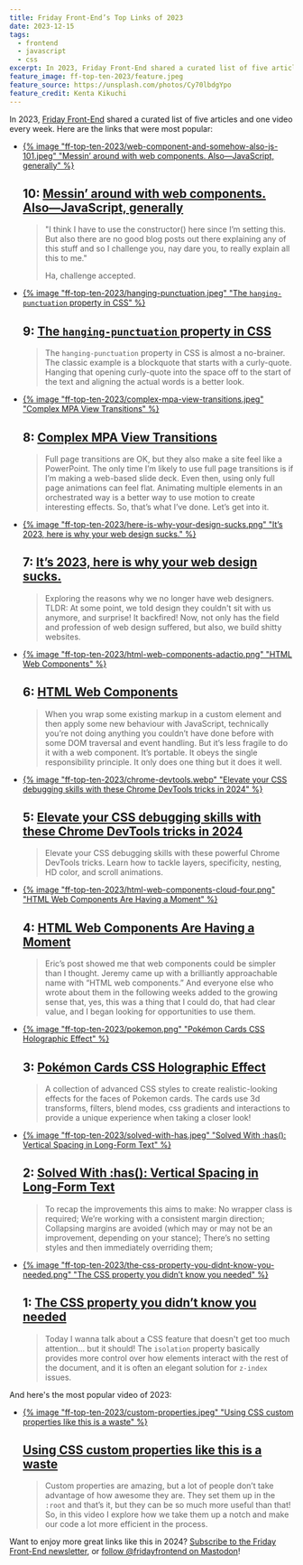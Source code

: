 ```yaml
---
title: Friday Front-End’s Top Links of 2023
date: 2023-12-15
tags:
  - frontend
  - javascript
  - css
excerpt: In 2023, Friday Front-End shared a curated list of five articles and one video every week. Here are the links that were most popular.
feature_image: ff-top-ten-2023/feature.jpeg
feature_source: https://unsplash.com/photos/Cy70lbdgYpo
feature_credit: Kenta Kikuchi
---
```


In 2023, [Friday Front-End](https://fridayfrontend.com/) shared a curated list of five articles and one video every week. Here are the links that were most popular:

<ul class="media-list">
<li class="media-list__item">
<div class="media-list__media">

[{% image "ff-top-ten-2023/web-component-and-somehow-also-js-101.jpeg" "Messin’ around with web components. Also—JavaScript, generally" %}](https://www.leereamsnyder.com/web-component-and-somehow-also-js-101)

</div>
<div class="media-list__content">

## 10: [Messin’ around with web components. Also—JavaScript, generally](https://www.leereamsnyder.com/web-component-and-somehow-also-js-101)

> "I think I have to use the constructor() here since I’m setting this. But also there are no good blog posts out there explaining any of this stuff and so I challenge you, nay dare you, to really explain all this to me."
>
> Ha, challenge accepted.

</div>
</li>
<li class="media-list__item">
<div class="media-list__media">

[{% image "ff-top-ten-2023/hanging-punctuation.jpeg" "The `hanging-punctuation` property in CSS" %}](https://chriscoyier.net/2023/11/27/the-hanging-punctuation-property-in-css/)

</div>
<div class="media-list__content">

## 9: [The `hanging-punctuation` property in CSS](https://chriscoyier.net/2023/11/27/the-hanging-punctuation-property-in-css/)

> The `hanging-punctuation` property in CSS is almost a no-brainer. The classic example is a blockquote that starts with a curly-quote. Hanging that opening curly-quote into the space off to the start of the text and aligning the actual words is a better look.

</div>
</li>
<li class="media-list__item">
<div class="media-list__media">

[{% image "ff-top-ten-2023/complex-mpa-view-transitions.jpeg" "Complex MPA View Transitions" %}](https://tylergaw.com/blog/complex-mpa-view-transitions/)

</div>
<div class="media-list__content">

## 8: [Complex MPA View Transitions](https://tylergaw.com/blog/complex-mpa-view-transitions/)

> Full page transitions are OK, but they also make a site feel like a PowerPoint. The only time I’m likely to use full page transitions is if I’m making a web-based slide deck. Even then, using only full page animations can feel flat. Animating multiple elements in an orchestrated way is a better way to use motion to create interesting effects. So, that’s what I’ve done. Let’s get into it.

</div>
</li>
<li class="media-list__item">
<div class="media-list__media">

[{% image "ff-top-ten-2023/here-is-why-your-design-sucks.png" "It’s 2023, here is why your web design sucks." %}](https://heather-buchel.com/blog/2023/10/why-your-web-design-sucks/)

</div>
<div class="media-list__content">

## 7: [It’s 2023, here is why your web design sucks.](https://heather-buchel.com/blog/2023/10/why-your-web-design-sucks/)

> Exploring the reasons why we no longer have web designers. TLDR: At some point, we told design they couldn't sit with us anymore, and surprise! It backfired! Now, not only has the field and profession of web design suffered, but also, we build shitty websites.

</div>
</li>
<li class="media-list__item">
<div class="media-list__media">

[{% image "ff-top-ten-2023/html-web-components-adactio.png" "HTML Web Components" %}](https://adactio.com/journal/20618)

</div>
<div class="media-list__content">

## 6: [HTML Web Components](https://adactio.com/journal/20618)

> When you wrap some existing markup in a custom element and then apply some new behaviour with JavaScript, technically you’re not doing anything you couldn’t have done before with some DOM traversal and event handling. But it’s less fragile to do it with a web component. It’s portable. It obeys the single responsibility principle. It only does one thing but it does it well.

</div>
</li>
<li class="media-list__item">
<div class="media-list__media">

[{% image "ff-top-ten-2023/chrome-devtools.webp" "Elevate your CSS debugging skills with these Chrome DevTools tricks in 2024" %}](https://utilitybend.com/blog/elevate-your-css-debugging-skills-with-these-chrome-devtools-tricks-in-2024/)

</div>
<div class="media-list__content">

## 5: [Elevate your CSS debugging skills with these Chrome DevTools tricks in 2024](https://utilitybend.com/blog/elevate-your-css-debugging-skills-with-these-chrome-devtools-tricks-in-2024/)

> Elevate your CSS debugging skills with these powerful Chrome DevTools tricks. Learn how to tackle layers, specificity, nesting, HD color, and scroll animations.

</div>
</li>
<li class="media-list__item">
<div class="media-list__media">

[{% image "ff-top-ten-2023/html-web-components-cloud-four.png" "HTML Web Components Are Having a Moment" %}](https://cloudfour.com/thinks/html-web-components-are-having-a-moment/)

</div>
<div class="media-list__content">

## 4: [HTML Web Components Are Having a Moment](https://cloudfour.com/thinks/html-web-components-are-having-a-moment/)

> Eric’s post showed me that web components could be simpler than I thought. Jeremy came up with a brilliantly approachable name with “HTML web components.” And everyone else who wrote about them in the following weeks added to the growing sense that, yes, this was a thing that I could do, that had clear value, and I began looking for opportunities to use them.

</div>
</li>
<li class="media-list__item">
<div class="media-list__media">

[{% image "ff-top-ten-2023/pokemon.png" "Pokémon Cards CSS Holographic Effect" %}](https://poke-holo.simey.me/)

</div>
<div class="media-list__content">

## 3: [Pokémon Cards CSS Holographic Effect](https://poke-holo.simey.me/)

> A collection of advanced CSS styles to create realistic-looking effects for the faces of Pokemon cards. The cards use 3d transforms, filters, blend modes, css gradients and interactions to provide a unique experience when taking a closer look!

</div>
</li>
<li class="media-list__item">
<div class="media-list__media">

[{% image "ff-top-ten-2023/solved-with-has.jpeg" "Solved With :has(): Vertical Spacing in Long-Form Text" %}](https://css-tricks.com/solved-with-has-vertical-spacing-in-long-form-text/)

</div>
<div class="media-list__content">

## 2: [Solved With :has(): Vertical Spacing in Long-Form Text](https://css-tricks.com/solved-with-has-vertical-spacing-in-long-form-text/)

> To recap the improvements this aims to make: No wrapper class is required; We’re working with a consistent margin direction; Collapsing margins are avoided (which may or may not be an improvement, depending on your stance); There’s no setting styles and then immediately overriding them;

</div>
</li>
<li class="media-list__item">
<div class="media-list__media">

[{% image "ff-top-ten-2023/the-css-property-you-didnt-know-you-needed.png" "The CSS property you didn’t know you needed" %}](https://dev.to/francescovetere/the-css-property-you-didnt-know-you-needed-3fk0)

</div>
<div class="media-list__content">

## 1: [The CSS property you didn’t know you needed](https://dev.to/francescovetere/the-css-property-you-didnt-know-you-needed-3fk0)

> Today I wanna talk about a CSS feature that doesn't get too much attention… but it should! The `isolation` property basically provides more control over how elements interact with the rest of the document, and it is often an elegant solution for `z-index` issues.

</div>
</li>
</ul>

And here's the most popular video of 2023:

<ul class="media-list">
<li class="media-list__item">
<div class="media-list__media">

[{% image "ff-top-ten-2023/custom-properties.jpeg" "Using CSS custom properties like this is a waste" %}](https://www.youtube.com/watch?v=_2LwjfYc1x8)

</div>
<div class="media-list__content">

## [Using CSS custom properties like this is a waste](https://www.youtube.com/watch?v=_2LwjfYc1x8)

> Custom properties are amazing, but a lot of people don’t take advantage of how awesome they are. They set them up in the `:root` and that’s it, but they can be so much more useful than that! So, in this video I explore how we take them up a notch and make our code a lot more efficient in the process.

</div>
</li>
</ul>

Want to enjoy more great links like this in 2024? [Subscribe to the Friday Front-End newsletter](https://fridayfrontend.com/), or [follow @fridayfrontend on Mastodon](https://hachyderm.io/@fridayfrontend)!

